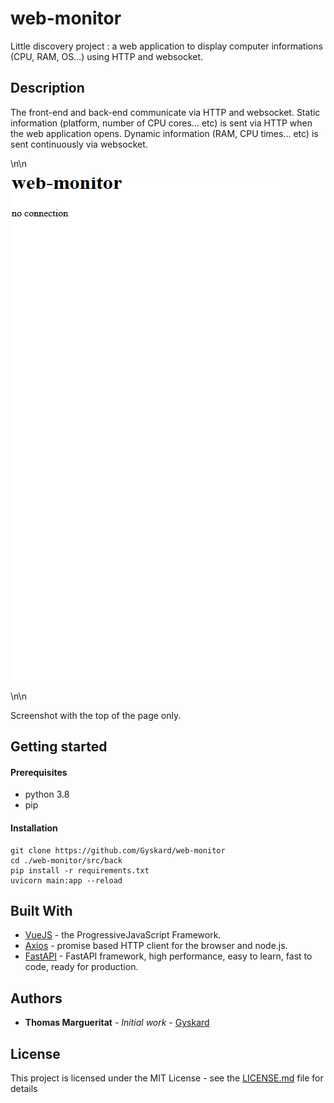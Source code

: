 # web-monitor

Little discovery project : a web application to display computer informations (CPU, RAM, OS...) using HTTP and websocket.

## Description

The front-end and back-end communicate via HTTP and websocket. Static information (platform, number of CPU cores... etc) is sent via HTTP when the web application opens. Dynamic information (RAM, CPU times... etc) is sent continuously via websocket.  

\n\n

![capture](capture_front.gif)

\n\n

Screenshot with the top of the page only.

## Getting started

#### Prerequisites
* python 3.8
* pip

#### Installation

```
git clone https://github.com/Gyskard/web-monitor
cd ./web-monitor/src/back
pip install -r requirements.txt
uvicorn main:app --reload
```

## Built With

* [VueJS](https://vuejs.org/) - the ProgressiveJavaScript Framework.
* [Axios](https://github.com/axios/axios) - promise based HTTP client for the browser and node.js.
* [FastAPI](https://fastapi.tiangolo.com/) - FastAPI framework, high performance, easy to learn, fast to code, ready for production.

## Authors

* **Thomas Margueritat** - *Initial work* - [Gyskard](https://github.com/Gyskard)

## License

This project is licensed under the MIT License - see the [LICENSE.md](LICENSE) file for details

